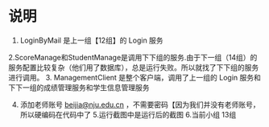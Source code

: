 ﻿# 说明
1. LoginByMail 是上一组【12组】的 Login 服务

2.ScoreManage和StudentManage是调用下下组的服务.由于下一组（14组）的服务配置比较复杂（他们用了数据库），总是运行失败。所以就找了下下组的服务进行调用。
3. ManagementClient 是整个客户端，调用了上一组的 Login 服务和下下一组的成绩管理服务和学生信息管理服务

4. 添加老师账号 beijia@nju.edu.cn ，不需要密码【因为我们并没有老师账号，所以硬编码在代码中了
5.运行截图中是运行后的截图
6.当前小组 13组
